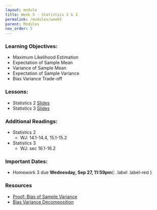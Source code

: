 ```yaml
---
layout: module
title: Week 5 - Statistics 2 & 3
permalink: /modules/week5
parent: Modules
nav_order: 5
---
```


### Learning Objectives:
* Maximum Likelihood Estimation
* Expectation of Sample Mean
* Variance of Sample Mean
* Expectation of Sample Variance
* Bias Variance Trade-off



### Lessons:
*  Statistics 2 [Slides](https://xinchenyu.github.io/csc380-fall23/Slides/23f380_statistics_lecture2.pdf)
*  Statistics 3 [Slides](https://xinchenyu.github.io/csc380-fall23/Slides/23f380_statistics_lecture3.pdf)


### Additional Readings:
* Statistics 2
    * WJ: 14.1-14.4, 15.1-15.2
* Statistics 3
    * WJ: sec 16.1-16.2

### Important Dates:
* Homework 3 due **Wednesday, Sep 27, 11:59pm**{: .label .label-red }

### Resources
* [Proof: Bias of Sample Variance](https://proofwiki.org/wiki/Bias_of_Sample_Variance)
* [Bias Variance Decomposition](https://towardsdatascience.com/the-bias-variance-tradeoff-8818f41e39e9)